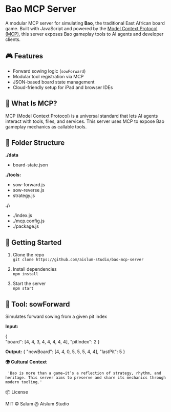 # Bao MCP Server

A modular MCP server for simulating **Bao**, the traditional East African board game. Built with JavaScript and powered by the [Model Context Protocol (MCP)](https://modelcontextprotocol.io), this server exposes Bao gameplay tools to AI agents and developer clients.

## 🎮 Features

- Forward sowing logic (`sowForward`)
- Modular tool registration via MCP
- JSON-based board state management
- Cloud-friendly setup for iPad and browser IDEs

## 🧠 What Is MCP?

MCP (Model Context Protocol) is a universal standard that lets AI agents interact with tools, files, and services. This server uses MCP to expose Bao gameplay mechanics as callable tools.

## 📁 Folder Structure

__./data__
  - board-state.json

__./tools:__
  - sow-forward.js
  - sow-reverse.js
  - strategy.js

__./:__
  - ./index.js
  - ./mcp.config.js
  - ./package.js

## 🚀 Getting Started

1. Clone the repo  
   `git clone https://github.com/aislum-studio/bao-mcp-server`

2. Install dependencies  
   `npm install`

3. Start the server  
   `npm start`

## 🧪 Tool: sowForward

Simulates forward sowing from a given pit index

__Input:__

{  
  "board": [4, 4, 3, 4, 4, 4, 4, 4],
  "pitIndex": 2
}  
  
__Output:__
{
  "newBoard": [4, 4, 0, 5, 5, 5, 4, 4],
  "lastPit": 5
}

__🌍 Cultural Context__

     'Bao is more than a game—it’s a reflection of strategy, rhythm, and heritage. This server aims to preserve and share its mechanics through modern tooling.'

📦 License

MIT © Salum @ Aislum Studio

